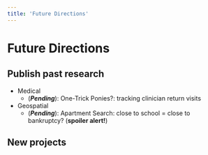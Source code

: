 ```yaml
---
title: 'Future Directions'
---
```


# Future Directions

## Publish past research
- Medical
	- (***Pending***): One-Trick Ponies?: tracking clinician return visits
- Geospatial
	- (***Pending***): Apartment Search: close to school = close to bankruptcy? (**spoiler alert!**)

## New projects
